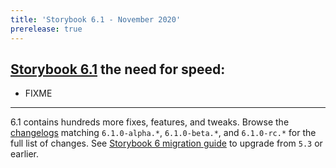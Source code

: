 ```yaml
---
title: 'Storybook 6.1 - November 2020'
prerelease: true
---
```


## [Storybook 6.1](https://github.com/storybookjs/storybook/issues/11884) the need for speed:

- FIXME

---

6.1 contains hundreds more fixes, features, and tweaks. Browse the [changelogs](https://github.com/storybookjs/storybook/blob/next/CHANGELOG.md) matching `6.1.0-alpha.*`, `6.1.0-beta.*`, and `6.1.0-rc.*` for the full list of changes. See [Storybook 6 migration guide](https://medium.com/storybookjs/storybook-6-migration-guide-200346241bb5) to upgrade from `5.3` or earlier.
